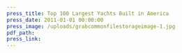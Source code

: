 ```yaml
---
press_title: Top 100 Largest Yachts Built in America
press_date: 2011-01-01 00:00:00
press_image: /uploads/grabcommonfilestorageimage-1.jpg
pdf_path:
press_link:
---
```


